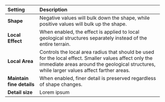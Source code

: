 | Setting                   | Description                                                                                                                                                                                         |
| :------------------------ | :-------------------------------------------------------------------------------------------------------------------------------------------------------------------------------------------------- |
| **Shape**                 | Negative values will bulk down the shape, while positive values will bulk up the shape.                                                                                                             |
| **Local Effect**          | When enabled, the effect is applied to local geological structures separately instead of the entire terrain.                                                                                        |
| **Local Area**            | Controls the local area radius that should be used for the local effect. Smaller values affect only the immediate areas around the geological structures, while larger values affect farther areas. |
| **Maintain fine details** | When enabled, finer detail is preserved regardless of shape changes.                                                                                                                                |
| **Detail size**           | Lorem ipsum                                                                                                                                                                                         |